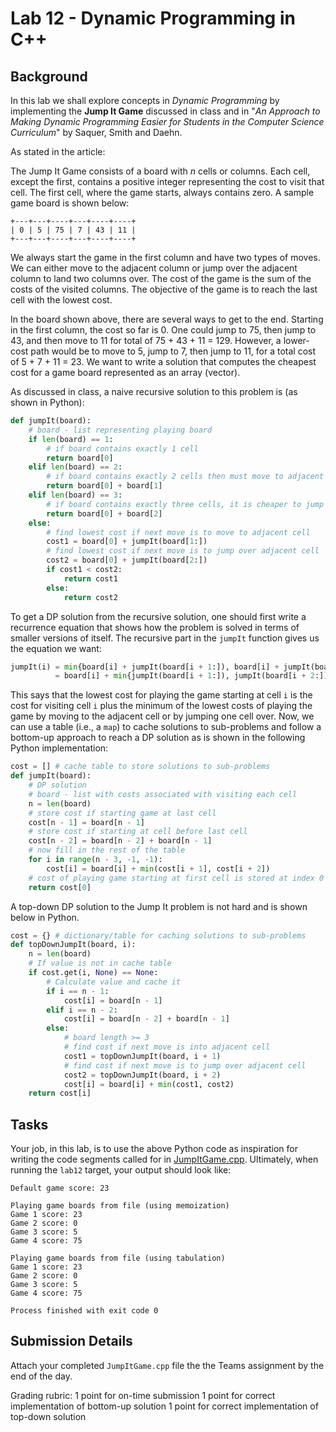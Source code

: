 # Lab 12 - Dynamic Programming in C++

## Background

In this lab we shall explore concepts in _Dynamic Programming_ by implementing the **Jump It Game** discussed in class and in "_An Approach to Making Dynamic Programming Easier for Students in the Computer Science Curriculum_" by Saquer, Smith and Daehn.

As stated in the article:

The Jump It Game consists of a board with _n_ cells or columns. Each cell, except the first, contains a positive integer representing the cost to visit that cell. The first cell, where the game starts, always contains zero. A sample game board is shown below:

```text
+---+---+----+---+----+----+
| 0 | 5 | 75 | 7 | 43 | 11 |
+---+---+----+---+----+----+
```

We always start the game in the first column and have two types of moves. We can either move to the adjacent column or jump over the adjacent column to land two columns over. The cost of the game is the sum of the costs of the visited columns. The objective of the game is to reach the last cell with the lowest cost.

In the board shown above, there are several ways to get to the end. Starting in the first column, the cost so far is 0. One could jump to 75, then jump to 43, and then move to 11 for total of 75 + 43 + 11 = 129. However, a lower-cost path would be to move to 5, jump to 7, then jump to 11, for a total cost of 5 + 7 + 11 = 23. We want to write a solution that computes the cheapest cost for a game board represented as an array (vector).

As discussed in class, a naive recursive solution to this problem is (as shown in Python):

```python
def jumpIt(board):
    # board - list representing playing board
    if len(board) == 1:
        # if board contains exactly 1 cell
        return board[0]
    elif len(board) == 2:
        # if board contains exactly 2 cells then must move to adjacent cell
        return board[0] + board[1]
    elif len(board) == 3:
        # if board contains exactly three cells, it is cheaper to jump over
        return board[0] + board[2]
    else:
        # find lowest cost if next move is to move to adjacent cell
        cost1 = board[0] + jumpIt(board[1:])
        # find lowest cost if next move is to jump over adjacent cell
        cost2 = board[0] + jumpIt(board[2:])
        if cost1 < cost2:
            return cost1
        else:
            return cost2
```

To get a DP solution from the recursive solution, one should first write a recurrence equation that shows how the problem is solved in terms of smaller versions of itself. The recursive part in the `jumpIt` function gives us the equation we want:

```python
jumpIt(i) = min{board[i] + jumpIt(board[i + 1:]), board[i] + jumpIt(board[i + 2:])}
          = board[i] + min{jumpIt(board[i + 1:]), jumpIt(board[i + 2:])}
```

This says that the lowest cost for playing the game starting at cell `i` is the cost for visiting cell `i` plus the minimum of the lowest costs of playing the game by moving to the adjacent cell or by jumping one cell over. Now, we can use a table (i.e., a `map`) to cache solutions to sub-problems and follow a bottom-up approach to reach a DP solution as is shown in the following Python implementation:

```python
cost = [] # cache table to store solutions to sub-problems
def jumpIt(board):
    # DP solution
    # board - list with costs associated with visiting each cell
    n = len(board)
    # store cost if starting game at last cell
    cost[n - 1] = board[n - 1]
    # store cost if starting at cell before last cell
    cost[n - 2] = board[n - 2] + board[n - 1]
    # now fill in the rest of the table
    for i in range(n - 3, -1, -1):
        cost[i] = board[i] + min(cost[i + 1], cost[i + 2])
    # cost of playing game starting at first cell is stored at index 0
    return cost[0]
```

A top-down DP solution to the Jump It problem is not hard and is shown below in Python.

```python
cost = {} # dictionary/table for caching solutions to sub-problems
def topDownJumpIt(board, i):
    n = len(board)
    # If value is not in cache table
    if cost.get(i, None) == None:
        # Calculate value and cache it
        if i == n - 1:
            cost[i] = board[n - 1]
        elif i == n - 2:
            cost[i] = board[n - 2] + board[n - 1]
        else:
            # board length >= 3
            # find cost if next move is into adjacent cell
            cost1 = topDownJumpIt(board, i + 1)
            # find cost if next move is to jump over adjacent cell
            cost2 = topDownJumpIt(board, i + 2)
            cost[i] = board[i] + min(cost1, cost2)
    return cost[i]
```

## Tasks

Your job, in this lab, is to use the above Python code as inspiration for writing the code segments called for in 
[JumpItGame.cpp](JumpItGame.cpp). Ultimately, when running the `lab12` target, your output should look like:

```text
Default game score: 23

Playing game boards from file (using memoization)
Game 1 score: 23
Game 2 score: 0
Game 3 score: 5
Game 4 score: 75

Playing game boards from file (using tabulation)
Game 1 score: 23
Game 2 score: 0
Game 3 score: 5
Game 4 score: 75

Process finished with exit code 0
```

## Submission Details

Attach your completed `JumpItGame.cpp` file the the Teams assignment by the end of the day.

Grading rubric:
1 point for on-time submission
1 point for correct implementation of bottom-up solution
1 point for correct implementation of top-down solution